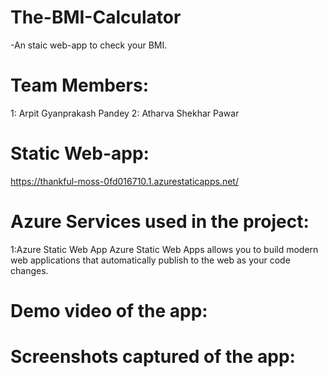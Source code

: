 # The-BMI-Calculator
-An staic web-app to check your BMI.
# Team Members:
1: Arpit Gyanprakash Pandey 
2: Atharva Shekhar Pawar 
# Static Web-app:
https://thankful-moss-0fd016710.1.azurestaticapps.net/
# Azure Services used in the project:
1:Azure Static Web App Azure Static Web Apps allows you to build modern web applications that automatically publish to the web as your code changes.
# Demo video of the app:

# Screenshots captured of the app:


